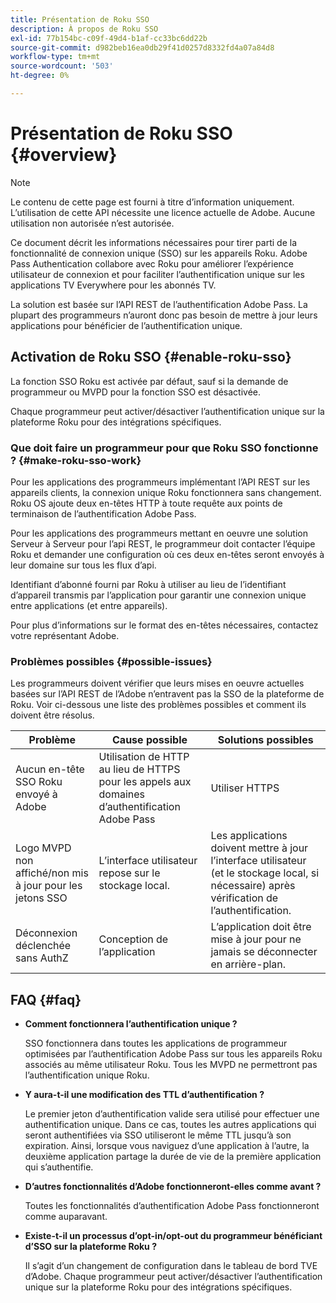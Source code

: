 ```yaml
---
title: Présentation de Roku SSO
description: À propos de Roku SSO
exl-id: 77b154bc-c09f-49d4-b1af-cc33bc6dd22b
source-git-commit: d982beb16ea0db29f41d0257d8332fd4a07a84d8
workflow-type: tm+mt
source-wordcount: '503'
ht-degree: 0%

---
```


# Présentation de Roku SSO {#overview}

>[!NOTE]
>
>Le contenu de cette page est fourni à titre d’information uniquement. L’utilisation de cette API nécessite une licence actuelle de Adobe. Aucune utilisation non autorisée n’est autorisée.

Ce document décrit les informations nécessaires pour tirer parti de la fonctionnalité de connexion unique (SSO) sur les appareils Roku. Adobe Pass Authentication collabore avec Roku pour améliorer l’expérience utilisateur de connexion et pour faciliter l’authentification unique sur les applications TV Everywhere pour les abonnés TV.

La solution est basée sur l’API REST de l’authentification Adobe Pass. La plupart des programmeurs n’auront donc pas besoin de mettre à jour leurs applications pour bénéficier de l’authentification unique.

## Activation de Roku SSO {#enable-roku-sso}

La fonction SSO Roku est activée par défaut, sauf si la demande de programmeur ou MVPD pour la fonction SSO est désactivée.

Chaque programmeur peut activer/désactiver l’authentification unique sur la plateforme Roku pour des intégrations spécifiques.

### Que doit faire un programmeur pour que Roku SSO fonctionne ? {#make-roku-sso-work}

Pour les applications des programmeurs implémentant l’API REST sur les appareils clients, la connexion unique Roku fonctionnera sans changement. Roku OS ajoute deux en-têtes HTTP à toute requête aux points de terminaison de l’authentification Adobe Pass.

Pour les applications des programmeurs mettant en oeuvre une solution Serveur à Serveur pour l’api REST, le programmeur doit contacter l’équipe Roku et demander une configuration où ces deux en-têtes seront envoyés à leur domaine sur tous les flux d’api.

Identifiant d’abonné fourni par Roku à utiliser au lieu de l’identifiant d’appareil transmis par l’application pour garantir une connexion unique entre applications (et entre appareils).

Pour plus d’informations sur le format des en-têtes nécessaires, contactez votre représentant Adobe.

### Problèmes possibles {#possible-issues}

Les programmeurs doivent vérifier que leurs mises en oeuvre actuelles basées sur l’API REST de l’Adobe n’entravent pas la SSO de la plateforme de Roku. Voir ci-dessous une liste des problèmes possibles et comment ils doivent être résolus.

| Problème | Cause possible | Solutions possibles |
|--------------------------------------------------|----------------------------------------------------------------------------|--------------------------------------------------------------------------------------------|
| Aucun en-tête SSO Roku envoyé à Adobe | Utilisation de HTTP au lieu de HTTPS pour les appels aux domaines d’authentification Adobe Pass | Utiliser HTTPS |
| Logo MVPD non affiché/non mis à jour pour les jetons SSO | L’interface utilisateur repose sur le stockage local. | Les applications doivent mettre à jour l’interface utilisateur (et le stockage local, si nécessaire) après vérification de l’authentification. |
| Déconnexion déclenchée sans AuthZ | Conception de l’application | L’application doit être mise à jour pour ne jamais se déconnecter en arrière-plan. |

## FAQ {#faq}

* **Comment fonctionnera l’authentification unique ?**

  SSO fonctionnera dans toutes les applications de programmeur optimisées par l’authentification Adobe Pass sur tous les appareils Roku associés au même utilisateur Roku. Tous les MVPD ne permettront pas l’authentification unique Roku.


* **Y aura-t-il une modification des TTL d’authentification ?**

  Le premier jeton d’authentification valide sera utilisé pour effectuer une authentification unique. Dans ce cas, toutes les autres applications qui seront authentifiées via SSO utiliseront le même TTL jusqu’à son expiration. Ainsi, lorsque vous naviguez d’une application à l’autre, la deuxième application partage la durée de vie de la première application qui s’authentifie.


* **D’autres fonctionnalités d’Adobe fonctionneront-elles comme avant ?**

  Toutes les fonctionnalités d’authentification Adobe Pass fonctionneront comme auparavant.


* **Existe-t-il un processus d’opt-in/opt-out du programmeur bénéficiant d’SSO sur la plateforme Roku ?**

  Il s’agit d’un changement de configuration dans le tableau de bord TVE d’Adobe. Chaque programmeur peut activer/désactiver l’authentification unique sur la plateforme Roku pour des intégrations spécifiques.

